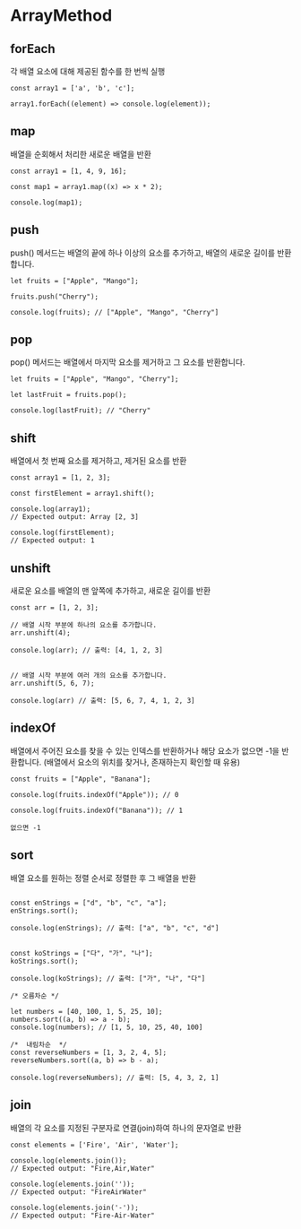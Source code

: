 # ArrayMethod

## forEach

각 배열 요소에 대해 제공된 함수를 한 번씩 실행

```
const array1 = ['a', 'b', 'c'];

array1.forEach((element) => console.log(element));
```

## map

배열을 순회해서 처리한 새로운 배열을 반환

```
const array1 = [1, 4, 9, 16];

const map1 = array1.map((x) => x * 2);

console.log(map1);

```

## push

push() 메서드는 배열의 끝에 하나 이상의 요소를 추가하고, 배열의 새로운 길이를 반환합니다.

```
let fruits = ["Apple", "Mango"];

fruits.push("Cherry");

console.log(fruits); // ["Apple", "Mango", "Cherry"]

```

## pop

pop() 메서드는 배열에서 마지막 요소를 제거하고 그 요소를 반환합니다.

```
let fruits = ["Apple", "Mango", "Cherry"];

let lastFruit = fruits.pop();

console.log(lastFruit); // "Cherry"
```

## shift

배열에서 첫 번째 요소를 제거하고, 제거된 요소를 반환

```
const array1 = [1, 2, 3];

const firstElement = array1.shift();

console.log(array1);
// Expected output: Array [2, 3]

console.log(firstElement);
// Expected output: 1
```

## unshift

새로운 요소를 배열의 맨 앞쪽에 추가하고, 새로운 길이를 반환

```
const arr = [1, 2, 3];

// 배열 시작 부분에 하나의 요소를 추가합니다.
arr.unshift(4);

console.log(arr); // 출력: [4, 1, 2, 3]


// 배열 시작 부분에 여러 개의 요소를 추가합니다.
arr.unshift(5, 6, 7);

console.log(arr) // 출력: [5, 6, 7, 4, 1, 2, 3]
```

## indexOf

배열에서 주어진 요소를 찾을 수 있는 인덱스를 반환하거나 해당 요소가 없으면 -1을 반환합니다.
(배열에서 요소의 위치를 찾거나, 존재하는지 확인할 때 유용)

```
const fruits = ["Apple", "Banana"];

console.log(fruits.indexOf("Apple")); // 0

console.log(fruits.indexOf("Banana")); // 1

없으면 -1
```

## sort

배열 요소를 원하는 정렬 순서로 정렬한 후 그 배열을 반환

```

const enStrings = ["d", "b", "c", "a"];
enStrings.sort();

console.log(enStrings); // 출력: ["a", "b", "c", "d"]


const koStrings = ["다", "가", "나"];
koStrings.sort();

console.log(koStrings); // 출력: ["가", "나", "다"]

/* 오름차순 */

let numbers = [40, 100, 1, 5, 25, 10];
numbers.sort((a, b) => a - b);
console.log(numbers); // [1, 5, 10, 25, 40, 100]

/*  내림차순  */
const reverseNumbers = [1, 3, 2, 4, 5];
reverseNumbers.sort((a, b) => b - a);

console.log(reverseNumbers); // 출력: [5, 4, 3, 2, 1]
```

## join

배열의 각 요소를 지정된 구분자로 연결(join)하여 하나의 문자열로 반환

```
const elements = ['Fire', 'Air', 'Water'];

console.log(elements.join());
// Expected output: "Fire,Air,Water"

console.log(elements.join(''));
// Expected output: "FireAirWater"

console.log(elements.join('-'));
// Expected output: "Fire-Air-Water"
```

